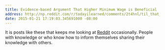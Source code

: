 ```yaml
---
title: Evidence-based Argument That Higher Minimum Wage is Beneficial
address: http://np.reddit.com/r/todayilearned/comments/2t4hnl/til_that_all_mcdonalds_employees_over_18_in/cnvy43h?context=3
date: 2015-01-21 17:19:03.345691000 -08:00
---
```


It is posts like these that keeps me looking at [Reddit][reddit] occasionally. People with knowledge or who know how to inform themselves sharing their knowledge with others.

[reddit]: http://www.reddit.com
